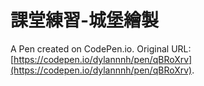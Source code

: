 # 課堂練習-城堡繪製

A Pen created on CodePen.io. Original URL: [https://codepen.io/dylannnh/pen/qBRoXrv](https://codepen.io/dylannnh/pen/qBRoXrv).


